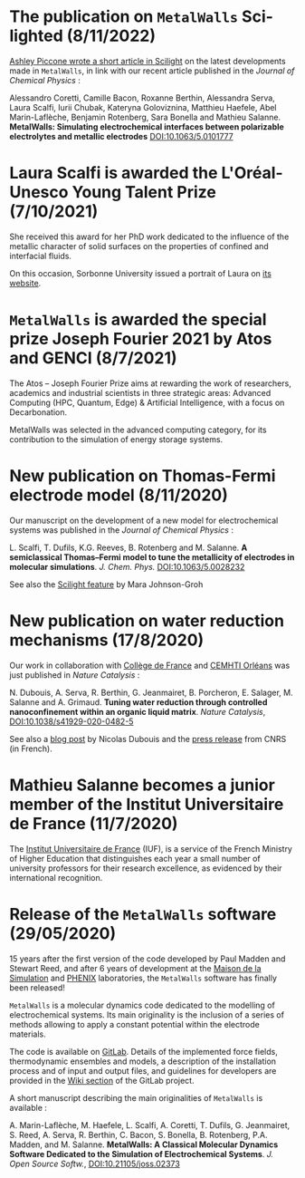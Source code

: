 The publication on `MetalWalls` Sci-lighted (8/11/2022)
=======================================================

[Ashley Piccone wrote a short article in Scilight](https://aip.scitation.org/doi/10.1063/10.0014806) on the latest developments made in `MetalWalls`, in link with our recent article published in the *Journal of Chemical Physics* :

Alessandro Coretti, Camille Bacon, Roxanne Berthin, Alessandra Serva, Laura Scalfi, Iurii Chubak, Kateryna Goloviznina, Matthieu Haefele, Abel Marin-Laflèche, Benjamin Rotenberg, Sara Bonella and Mathieu Salanne. **MetalWalls: Simulating electrochemical interfaces between polarizable electrolytes and metallic electrodes** [DOI:10.1063/5.0101777](https://aip.scitation.org/doi/full/10.1063/5.0101777)

Laura Scalfi is awarded the L'Oréal-Unesco Young Talent Prize (7/10/2021)
==========================================================================

She received this award for her PhD work dedicated to the influence of the metallic character of solid surfaces on the properties of confined and interfacial fluids. 

On this occasion, Sorbonne University issued a portrait of Laura on [its website](https://www.sorbonne-universite.fr/portraits/laura-scalfi).

`MetalWalls` is awarded the special prize Joseph Fourier 2021 by Atos and GENCI (8/7/2021)
==========================================================================================

The Atos – Joseph Fourier Prize aims at rewarding the work of researchers, academics and industrial scientists in three strategic areas: Advanced Computing (HPC, Quantum, Edge) & Artificial Intelligence, with a focus on Decarbonation. 

MetalWalls was selected in the advanced computing category, for its contribution to the simulation of energy storage systems.

New publication on Thomas-Fermi electrode model (8/11/2020)
===========================================================

Our manuscript on the development of a new model for electrochemical systems was published in the *Journal of Chemical Physics* :

L. Scalfi, T. Dufils, K.G. Reeves, B. Rotenberg and M. Salanne. **A semiclassical Thomas–Fermi model to tune the metallicity of electrodes in molecular simulations**. *J. Chem. Phys.* [DOI:10.1063/5.0028232](https://aip.scitation.org/doi/10.1063/5.0028232)

See also the [Scilight feature](https://aip.scitation.org/doi/10.1063/10.0002659) by Mara Johnson-Groh

New publication on water reduction mechanisms (17/8/2020)
=========================================================

Our work in collaboration with [Collège de France](https://www.college-de-france.fr/site/chimie-solide-energie/Presentation.htm) and [CEMHTI Orléans](https://www.cemhti.cnrs-orleans.fr/) was just published in *Nature Catalysis* :

N. Dubouis, A. Serva, R. Berthin, G. Jeanmairet, B. Porcheron, E. Salager, M. Salanne and A. Grimaud. **Tuning water reduction through controlled nanoconfinement within an organic liquid matrix**. *Nature Catalysis*, [DOI:10.1038/s41929-020-0482-5](https://www.nature.com/articles/s41929-020-0482-5)

See also a [blog post](https://chemistrycommunity.nature.com/posts/confining-water-to-better-understand-its-electrochemical-reactivity) by Nicolas Dubouis and the [press release](https://inc.cnrs.fr/fr/cnrsinfo/confiner-leau-pour-de-meilleurs-rendements-pour-lhydrogene-vert-et-les-electrosyntheses) from CNRS (in French).

Mathieu Salanne becomes a junior member of the Institut Universitaire de France (11/7/2020)
===========================================================================================

The [Institut Universitaire de France](https://www.iufrance.fr/) (IUF), is a service of the French Ministry of Higher Education that distinguishes each year a small number of university professors for their research excellence, as evidenced by their international recognition.


Release of the `MetalWalls` software (29/05/2020)
=================================================

15 years after the first version of the code developed by Paul Madden and Stewart Reed, and after 6 years of development at the [Maison de la Simulation](https://www.maisondelasimulation.fr/en/maison-de-la-simulation/) and [PHENIX](https://www.phenix.cnrs.fr/) laboratories, the `MetalWalls` software has finally been released! 

`MetalWalls` is a molecular dynamics code dedicated to the modelling of electrochemical systems. Its main originality is the inclusion of a series of methods allowing to apply a constant potential within the electrode materials.

The code is available on [GitLab](https://gitlab.com/ampere2/metalwalls/). Details of the implemented force fields, thermodynamic ensembles and models, a description of the installation process and of input and output files, and guidelines for developers are provided in the [Wiki section](https://gitlab.com/ampere2/metalwalls/-/wikis/home) of the GitLab project.

A short manuscript describing the main originalities of `MetalWalls` is available :

A. Marin-Laflèche, M. Haefele, L. Scalfi, A. Coretti, T. Dufils, G. Jeanmairet, S. Reed, A. Serva, R. Berthin, C. Bacon, S. Bonella, B. Rotenberg, P.A. Madden, and M. Salanne. **MetalWalls: A Classical Molecular Dynamics Software Dedicated to the Simulation of Electrochemical Systems**.  *J. Open Source Softw.*, [DOI:10.21105/joss.02373](https://joss.theoj.org/papers/10.21105/joss.02373)

